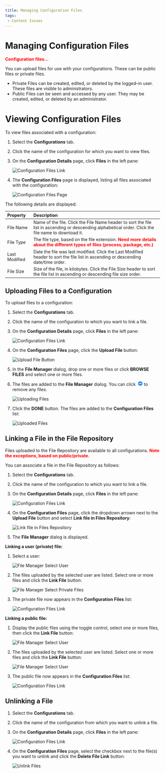 ```yaml
---
title: Managing Configuration Files
tags:
 - Content Issues
---
```


# Managing Configuration Files

**<font color="red">Configuration files...</font>**

You can upload files for use with your configurations. These can be public files or private files.

* Private Files can be created, edited, or deleted by the logged–in user. These files are visible to administrators.
* Public Files can be seen and accessed by any user. They may be created, edited, or deleted by an administrator.

# Viewing Configuration Files

To view files associated with a configuration:

1. Select the **Configurations** tab.
2. Click the name of the configuration for which you want to view files.
3. On the **Configuration Details** page, click **Files** in the left pane:
   
   ![Configuration Files Link](/img/Configuration-Files-Link.png)

4. The **Configuration Files** page is displayed, listing all files associated with the configuration:

   ![Configuration Files Page](/img/Configuration-Files-Page.png)

The following details are displayed:

| Property | Description | 
| :--- | :--- |
| File Name | Name of the file. Click the File Name header to sort the file list in ascending or descending alphabetical order. Click the file name to download it. |
| File Type | The file type, based on the file extension. **<font color="red">Need more details about the different types of files (process, package, etc.)</font>** |
| Last Modified | Date the file was last modified. Click the Last Modified header to sort the file list in ascending or descending date/time order. |
| File Size | Size of the file, in kilobytes. Click the File Size header to sort the file list in ascending or descending file size order. |

## Uploading Files to a Configuration

To upload files to a configuration:

1. Select the **Configurations** tab.
2. Click the name of the configuration to which you want to link a file.
3. On the **Configuration Details** page, click **Files** in the left pane:
   
   ![Configuration Files Link](/img/Configuration-Files-Link.png)
4. On the **Configuration Files** page, click the **Upload File** button:
   
   ![Upload File Button](/img/Upload-File-Button.png)
5. In the **File Manager** dialog, drop one or more files or click **BROWSE FILES** and select one or more files.
6. The files are added to the **File Manager** dialog. You can click &nbsp;![the Unlink icon](/img/icons/unlink.png) to remove any files.

   ![Uploading Files](/img/Upload-Files.png)
7. Click the **DONE** button. The files are added to the **Configuration Files** list:

   ![Uploaded Files](/img/Uploaded-Files.png)

## Linking a File in the File Repository

Files uploaded to the File Repository are available to all configurations. **<font color="red">Note the exceptions, based on public/private.</font>**

You can associate a file in the File Repository as follows:

1. Select the **Configurations** tab.
2. Click the name of the configuration to which you want to link a file.
3. On the **Configuration Details** page, click **Files** in the left pane:
   
   ![Configuration Files Link](/img/Configuration-Files-Link.png)
4. On the **Configuration Files** page, click the dropdown arrown next to the **Upload File** button and select **Link file in Files Repository**:
   
   ![Link file in Files Repository](/img/Link-File-in-Files-Repository.png)
5. The **File Manager** dialog is displayed.

**Linking a user (private) file:**

1. Select a user:
  
   ![File Manager Select User](/img/File-Manager-Select-User.png)
2. The files uploaded by the selected user are listed. Select one or more files and click the **Link File** button:

   ![File Manager Select Private Files](/img/File-Manager-Select-Private-Files.png)
3. The private file now appears in the **Configuration Files** list:

   ![Configuration Files Link](/img/Configuration-Files-Private-File.png)

**Linking a public file:**

1. Display the public files using the toggle control, select one or more files, then click the **Link File** button:
  
   ![File Manager Select User](/img/File-Manager-Select-User.png)
2. The files uploaded by the selected user are listed. Select one or more files and click the **Link File** button:

   ![File Manager Select User](/img/File-Manager-Select-Public-File.png)
3. The public file now appears in the **Configuration Files** list:

   ![Configuration Files Link](/img/Configuration-Files-Public-File.png)

## Unlinking a File

1. Select the **Configurations** tab.
2. Click the name of the configuration from which you want to unlink a file.
3. On the **Configuration Details** page, click **Files** in the left pane:
   
   ![Configuration Files Link](/img/Configuration-Files-Link.png)

4. On the **Configuration Files** page, select the checkbox next to the file(s) you want to unlink and click the **Delete File Link** button:
   
   ![Unlink Files](/img/Unlink-Files.png)
